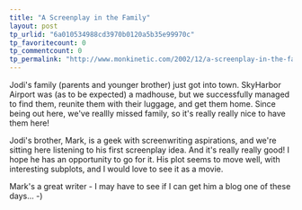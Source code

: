 ```yaml
---
title: "A Screenplay in the Family"
layout: post
tp_urlid: "6a010534988cd3970b0120a5b35e99970c"
tp_favoritecount: 0
tp_commentcount: 0
tp_permalink: "http://www.monkinetic.com/2002/12/a-screenplay-in-the-family.html"
---
```

Jodi&#39;s family (parents and younger brother) just got into town. SkyHarbor Airport was (as to be expected) a madhouse, but we successfully managed to find them, reunite them with their luggage, and get them home. Since being out here, we&#39;ve reallly missed family, so it&#39;s really really nice to have them here!

Jodi&#39;s brother, Mark, is a geek with screenwriting aspirations, and we&#39;re sitting here listening to his first screenplay idea. And it&#39;s really really good! I hope he has an opportunity to go for it. His plot seems to move well, with interesting subplots, and I would love to see it as a movie.

Mark&#39;s a great writer - I may have to see if I can get him a blog one of these days... -)
